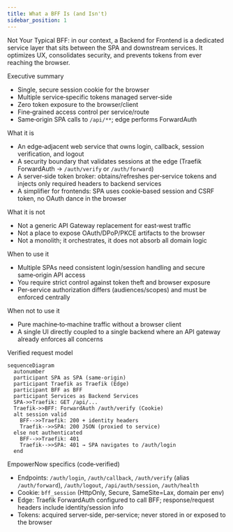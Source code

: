 ```yaml
---
title: What a BFF Is (and Isn't)
sidebar_position: 1
---
```


Not Your Typical BFF: in our context, a Backend for Frontend is a dedicated service layer that sits between the SPA and downstream services. It optimizes UX, consolidates security, and prevents tokens from ever reaching the browser.

Executive summary

- Single, secure session cookie for the browser
- Multiple service‑specific tokens managed server‑side
- Zero token exposure to the browser/client
- Fine‑grained access control per service/route
- Same‑origin SPA calls to `/api/**`; edge performs ForwardAuth

What it is

- An edge‑adjacent web service that owns login, callback, session verification, and logout
- A security boundary that validates sessions at the edge (Traefik ForwardAuth → `/auth/verify` or `/auth/forward`)
- A server‑side token broker: obtains/refreshes per‑service tokens and injects only required headers to backend services
- A simplifier for frontends: SPA uses cookie‑based session and CSRF token, no OAuth dance in the browser

What it is not

- Not a generic API Gateway replacement for east‑west traffic
- Not a place to expose OAuth/DPoP/PKCE artifacts to the browser
- Not a monolith; it orchestrates, it does not absorb all domain logic

When to use it

- Multiple SPAs need consistent login/session handling and secure same‑origin API access
- You require strict control against token theft and browser exposure
- Per‑service authorization differs (audiences/scopes) and must be enforced centrally

When not to use it

- Pure machine‑to‑machine traffic without a browser client
- A single UI directly coupled to a single backend where an API gateway already enforces all concerns

Verified request model

```mermaid
sequenceDiagram
  autonumber
  participant SPA as SPA (same-origin)
  participant Traefik as Traefik (Edge)
  participant BFF as BFF
  participant Services as Backend Services
  SPA->>Traefik: GET /api/...
  Traefik->>BFF: ForwardAuth /auth/verify (Cookie)
  alt session valid
    BFF-->>Traefik: 200 + identity headers
    Traefik-->>SPA: 200 JSON (proxied to service)
  else not authenticated
    BFF-->>Traefik: 401
    Traefik-->>SPA: 401 → SPA navigates to /auth/login
  end
```

EmpowerNow specifics (code‑verified)

- Endpoints: `/auth/login`, `/auth/callback`, `/auth/verify` (alias `/auth/forward`), `/auth/logout`, `/api/auth/session`, `/auth/health`
- Cookie: `bff_session` (HttpOnly, Secure, SameSite=Lax, domain per env)
- Edge: Traefik ForwardAuth configured to call BFF; response/request headers include identity/session info
- Tokens: acquired server‑side, per‑service; never stored in or exposed to the browser


